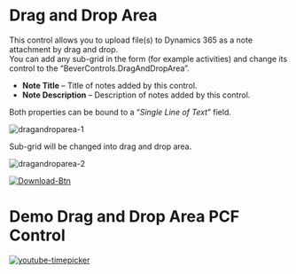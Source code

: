 # Drag and Drop Area

This control allows you to upload file(s) to Dynamics 365 as a note attachment by drag and drop.\
You can add any sub-grid in the form (for example activities) and change its control to the “BeverControls.DragAndDropArea”.

  - **Note Title** – Title of notes added by this control.
  - **Note Description** – Description of notes added by this control.

Both properties can be bound to a “_Single Line of Text_” field.

![dragandroparea-1](https://user-images.githubusercontent.com/60586462/197762273-faca75c7-c6f8-427f-96c6-10e59ce1843b.png)

Sub-grid will be changed into drag and drop area.

![dragandroparea-2](https://user-images.githubusercontent.com/60586462/197762283-234b974f-5cf0-4289-91e0-72a263c5470f.png)

[![Download-Btn](https://user-images.githubusercontent.com/90428984/196970215-5355b724-6ebc-4457-995b-d3f4ebb450cf.png)](https://marketplace.bevercrm.com/pcf-controls/DragAndDropArea)

# Demo Drag and Drop Area PCF Control

[![youtube-timepicker](https://user-images.githubusercontent.com/90428984/196426042-fcf152d3-b6e4-4ebc-92df-d93d122762f5.png)](https://www.youtube.com/watch?v=GaZnOhW99xQ)
